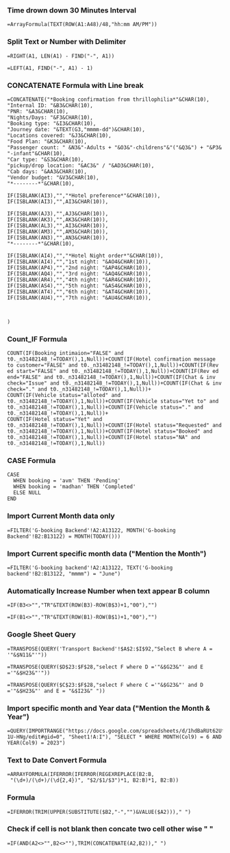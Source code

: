 ### Time drown down 30 Minutes Interval

```
=ArrayFormula(TEXT(ROW(A1:A48)/48,"hh:mm AM/PM"))
```
### Split Text or Number with Delimiter

```
=RIGHT(A1, LEN(A1) - FIND("-", A1))

=LEFT(A1, FIND("-", A1) - 1)

```


### CONCATENATE Formula with Line break

```
=CONCATENATE("*Booking confirmation from thrillophilia*"&CHAR(10),
"Internal ID: "&B3&CHAR(10),
"PNR: "&A3&CHAR(10),
"Nights/Days: "&F3&CHAR(10),
"Booking type: "&I3&CHAR(10),
"Journey date: "&TEXT(G3,"mmmm-dd")&CHAR(10),
"Locations covered: "&J3&CHAR(10),
"Food Plan: "&K3&CHAR(10),
"Passenger count: " &N3&"-Adults + "&O3&"-childrens"&"("&Q3&") + "&P3& "-infant"&CHAR(10),
"Car type: "&S3&CHAR(10),
"pickup/drop location: "&AC3&" / "&AD3&CHAR(10),
"Cab days: "&AA3&CHAR(10),
"Vendor budget: "&V3&CHAR(10),
"*--------*"&CHAR(10),

IF(ISBLANK(AI3),"","*Hotel preference*"&CHAR(10)),
IF(ISBLANK(AI3),"",AI3&CHAR(10)),

IF(ISBLANK(AJ3),"",AJ3&CHAR(10)),
IF(ISBLANK(AK3),"",AK3&CHAR(10)),
IF(ISBLANK(AL3),"",AI3&CHAR(10)),
IF(ISBLANK(AM3),"",AM3&CHAR(10)),
IF(ISBLANK(AN3),"",AN3&CHAR(10)),
"*--------*"&CHAR(10),

IF(ISBLANK(AI4),"","*Hotel Night order*"&CHAR(10)),
IF(ISBLANK(AI4),"","1st night: "&AO4&CHAR(10)),
IF(ISBLANK(AP4),"","2nd night: "&AP4&CHAR(10)),
IF(ISBLANK(AQ4),"","3rd night: "&AQ4&CHAR(10)),
IF(ISBLANK(AR4),"","4th night: "&AR4&CHAR(10)),
IF(ISBLANK(AS4),"","5th night: "&AS4&CHAR(10)),
IF(ISBLANK(AT4),"","6th night: "&AT4&CHAR(10)),
IF(ISBLANK(AU4),"","7th night: "&AU4&CHAR(10)),



)

```

### Count_IF Formula

```
COUNT(IF(Booking intimaion="FALSE" and t0._n31482148_!=TODAY(),1,Null))+COUNT(IF(Hotel confirmation message to customer="FALSE" and t0._n31482148_!=TODAY(),1,Null))+COUNT(IF(Rev ed start="FALSE" and t0._n31482148_!=TODAY(),1,Null))+COUNT(IF(Rev ed end="FALSE" and t0._n31482148_!=TODAY(),1,Null))+COUNT(IF(Chat & inv check="Issue" and t0._n31482148_!=TODAY(),1,Null))+COUNT(IF(Chat & inv check="." and t0._n31482148_!=TODAY(),1,Null))+
COUNT(IF(Vehicle status="alloted" and t0._n31482148_!=TODAY(),1,Null))+COUNT(IF(Vehicle status="Yet to" and t0._n31482148_!=TODAY(),1,Null))+COUNT(IF(Vehicle status="." and t0._n31482148_!=TODAY(),1,Null))+
COUNT(IF(Hotel status="Yet" and t0._n31482148_!=TODAY(),1,Null))+COUNT(IF(Hotel status="Requested" and t0._n31482148_!=TODAY(),1,Null))+COUNT(IF(Hotel status="Booked" and t0._n31482148_!=TODAY(),1,Null))+COUNT(IF(Hotel status="NA" and t0._n31482148_!=TODAY(),1,Null))

```

### CASE Formula

```
CASE
  WHEN booking = 'avm' THEN 'Pending'
  WHEN booking = 'madhan' THEN 'Completed'
  ELSE NULL
END

```
### Import Current Month data only

```
=FILTER('G-booking Backend'!A2:A13122, MONTH('G-booking Backend'!B2:B13122) = MONTH(TODAY()))

```

### Import Current specific month data ("Mention the Month")
```
=FILTER('G-booking backend'!A2:A13122, TEXT('G-booking backend'!B2:B13122, "mmmm") = "June")

```


### Automatically Increase Number when text appear B column

```
=IF(B3<>"","TR"&TEXT(ROW(B3)-ROW(B$3)+1,"00"),"")

=IF(B1<>"","TR"&TEXT(ROW(B1)-ROW(B$1)+1,"00"),"")

```
### Google Sheet Query

```
=TRANSPOSE(QUERY('Transport Backend'!$A$2:$I$92,"Select B where A = '"&$N11&"'"))
```

```
=TRANSPOSE(QUERY($D$23:$F$28,"select F where D ='"&$G23&"' and E ='"&$H23&"'"))
```

```
=TRANSPOSE(QUERY($C$23:$F$28,"select F where C ='"&$G23&"' and D ='"&$H23&"' and E = "&$I23&" "))
```

### Import specific month and Year data ("Mention the Month & Year")
```
=QUERY(IMPORTRANGE("https://docs.google.com/spreadsheets/d/1hdBaRUt62UfDc_LYOAEBPiermHCWAfCXbUiQ-1U-HNg/edit#gid=0", "Sheet1!A:I"), "SELECT * WHERE MONTH(Col9) = 6 AND YEAR(Col9) = 2023")
```

### Text to Date Convert Formula
```
=ARRAYFORMULA(IFERROR(IFERROR(REGEXREPLACE(B2:B, 
 "(\d+)/(\d+)/(\d{2,4})", "$2/$1/$3")*1, B2:B)*1, B2:B))
```

### Formula
```
=IFERROR(TRIM(UPPER(SUBSTITUTE($B2,"-","")&VALUE($A2)))," ")
```

### Check if cell is not  blank then concate two cell other wise " "
```
=IF(AND(A2<>"",B2<>""),TRIM(CONCATENATE(A2,B2))," ")
```
